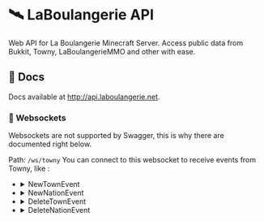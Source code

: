 # 🛰️ LaBoulangerie API

Web API for La Boulangerie Minecraft Server.
Access public data from Bukkit, Towny, LaBoulangerieMMO and other with ease.

## 📙 Docs

Docs available at http://api.laboulangerie.net.

### 🔌 Websockets

Websockets are not supported by Swagger, this is why there are documented right below.

Path: `/ws/towny`
You can connect to this websocket to receive events from Towny, like :

-   <details>
      <summary>NewTownEvent</summary>
      Triggered when a town is created
      
      *Example*
      ```json
      {
        "event": "NewTownEvent"
        "data": {
          "town": {
            "name": "CubeCity",
            "uuid": "1bb33d34-8553-401c-aaf8-6cd6f00d1cd4"
          } 
        }
      }
      ```
      You can then make a request to /town/UUID to get info on this town.
    </details>
-   <details>
      <summary>NewNationEvent</summary>
      Triggered when a nation is created
      
      *Example*
      ```json
      {
        "event": "NewNationEvent"
        "data": {
          "nation": {
            "name": "BreadPain",
            "uuid": "48e344cf-2d30-4d80-a918-89c56a8393c3"
          } 
        }
      }
      ```
      You can then make a request to /nation/UUID to get info on this nation.
    </details>
-   <details>
      <summary>DeleteTownEvent</summary>
      Triggered when a town is deleted
      
      *Example*
      ```json
      {
        "event": "DeleteTownEvent"
        "data": {
          "town": {
            "name": "Saint-René Le Bon",
            "uuid": "a8cc6321-2b53-41c7-8644-36524cc6e96b"
          },
          "mayor": {
            "name": "Eomelius",
            "uuid": "ad24c6ae-0e5c-4fbd-9968-ddd4d71ef640"
        }
      }
      ```
    </details>
-   <details>
      <summary>DeleteNationEvent</summary>
      Triggered when a nation is deleted
      
      *Example*
      ```json
      {
        "event": "DeleteNationEvent"
        "data": {
          "nation": {
            "name": "ZeUnion",
            "uuid": "a8cc6321-2b53-41c7-8644-36524cc6e96b"
          },
          "king": {
            "name": "ZeMarshadow",
            "uuid": "ad24c6ae-0e5c-4fbd-9968-ddd4d71ef640"
          }
        }
      }
      ```
    </details>
